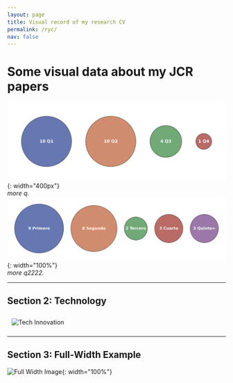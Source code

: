 ```yaml
---
layout: page
title: Visual record of my research CV
permalink: /ryc/
nav: false
---
```


# Some visual data about my JCR papers

![Q](/assets/img/ryc/200JCRQ.png){: width="400px"}  
_more q._
![Q](/assets/img/ryc/201JCR_autores.png){: width="100%"}  
_more q2222._

<!-- ![Beach View](/assets/images/image2.jpg){: width="400px"}  
_Relax and enjoy the calmness of the beach._ -->

---

## Section 2: Technology

<img src="/assets/img/202JCR_lineas.png" alt="Tech Innovation" style="width:45%; margin:10px;">
<!-- <img src="/assets/images/image2.jpg" alt="Robotics" style="width:45%; margin:10px;"> -->

---

## Section 3: Full-Width Example

![Full Width Image](/assets/images/image1.jpg){: width="100%"}

